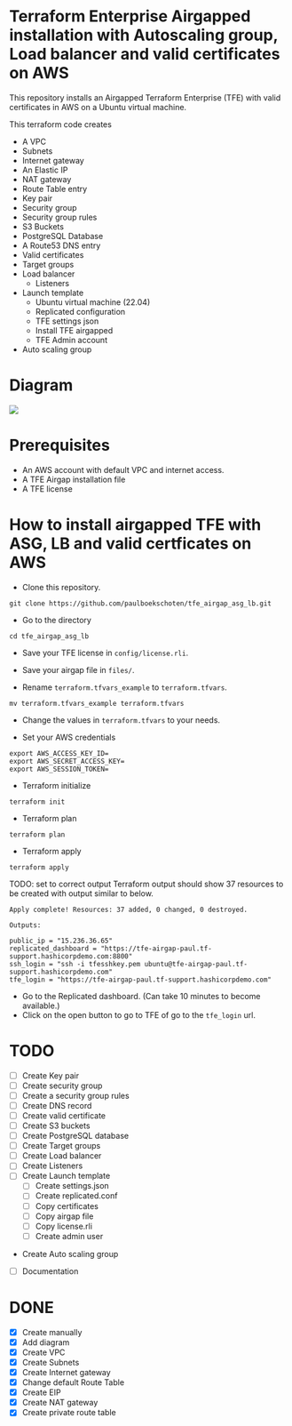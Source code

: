 # Terraform Enterprise Airgapped installation with Autoscaling group, Load balancer and valid certificates on AWS  
This repository installs an Airgapped Terraform Enterprise (TFE) with valid certificates in AWS on a Ubuntu virtual machine.  

This terraform code creates
- A VPC
- Subnets
- Internet gateway
- An Elastic IP
- NAT gateway
- Route Table entry
- Key pair
- Security group
- Security group rules
- S3 Buckets
- PostgreSQL Database
- A Route53 DNS entry
- Valid certificates
- Target groups
- Load balancer
  - Listeners
- Launch template
  - Ubuntu virtual machine (22.04)
  - Replicated configuration
  - TFE settings json
  - Install TFE airgapped
  - TFE Admin account
- Auto scaling group



# Diagram
![](diagram/tfe_airgapped.png)

# Prerequisites
 - An AWS account with default VPC and internet access.
 - A TFE Airgap installation file
 - A TFE license

# How to install airgapped TFE with ASG, LB and valid certficates on AWS
- Clone this repository.  
```
git clone https://github.com/paulboekschoten/tfe_airgap_asg_lb.git
```

- Go to the directory 
```
cd tfe_airgap_asg_lb
```
- Save your TFE license in `config/license.rli`.  

- Save your airgap file in `files/`.  

- Rename `terraform.tfvars_example` to `terraform.tfvars`.  
```
mv terraform.tfvars_example terraform.tfvars
```

- Change the values in `terraform.tfvars` to your needs.

- Set your AWS credentials
```
export AWS_ACCESS_KEY_ID=
export AWS_SECRET_ACCESS_KEY=
export AWS_SESSION_TOKEN=
```

- Terraform initialize
```
terraform init
```
- Terraform plan
```
terraform plan
```

- Terraform apply
```
terraform apply
```

TODO: set to correct output
Terraform output should show 37 resources to be created with output similar to below. 
```
Apply complete! Resources: 37 added, 0 changed, 0 destroyed.

Outputs:

public_ip = "15.236.36.65"
replicated_dashboard = "https://tfe-airgap-paul.tf-support.hashicorpdemo.com:8800"
ssh_login = "ssh -i tfesshkey.pem ubuntu@tfe-airgap-paul.tf-support.hashicorpdemo.com"
tfe_login = "https://tfe-airgap-paul.tf-support.hashicorpdemo.com"
```

- Go to the Replicated dashboard. (Can take 10 minutes to become available.)  
- Click on the open button to go to TFE of go to the `tfe_login` url.  

# TODO
- [ ] Create Key pair
- [ ] Create security group
- [ ] Create a security group rules
- [ ] Create DNS record
- [ ] Create valid certificate
- [ ] Create S3 buckets
- [ ] Create PostgreSQL database
- [ ] Create Target groups
- [ ] Create Load balancer
- [ ] Create Listeners
- [ ] Create Launch template
  - [ ] Create settings.json
  - [ ] Create replicated.conf
  - [ ] Copy certificates
  - [ ] Copy airgap file
  - [ ] Copy license.rli
  - [ ] Create admin user
- Create Auto scaling group
- [ ] Documentation

# DONE
- [x] Create manually
- [x] Add diagram
- [x] Create VPC
- [x] Create Subnets
- [x] Create Internet gateway
- [x] Change default Route Table
- [x] Create EIP
- [x] Create NAT gateway
- [x] Create private route table